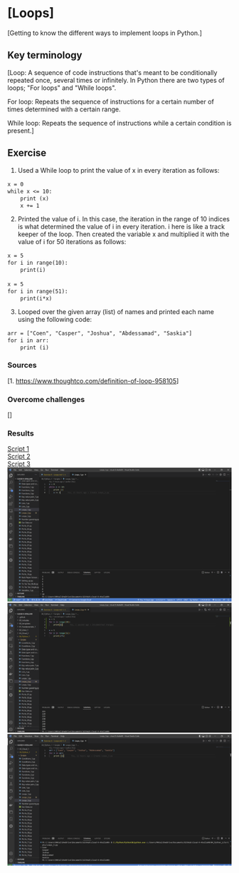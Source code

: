 # [Loops]

[Getting to know the different ways to implement loops in Python.]

## Key terminology

[Loop: A sequence of code instructions that's meant to be conditionally repeated once, several times or infinitely. In Python there are two types of loops; "For loops" and "While loops".

For loop: Repeats the sequence of instructions for a certain number of times determined with a certain range.

While loop: Repeats the sequence of instructions while a certain condition is present.]

## Exercise

1. Used a While loop to print the value of x in every iteration as follows:

~~~
x = 0
while x <= 10:
    print (x)
    x += 1
~~~

2. Printed the value of i. In this case, the iteration in the range of 10 indices is what determined the value of i in every iteration. i here is like a track keeper of the loop. Then created the variable x and multiplied it with the value of i for 50 iterations as follows:

~~~
x = 5
for i in range(10):
    print(i)

x = 5
for i in range(51):
    print(i*x)
~~~

3. Looped over the given array (list) of names and printed each name using the following code:

~~~
arr = ["Coen", "Casper", "Joshua", "Abdessamad", "Saskia"]
for i in arr:
    print (i)
~~~
    
### Sources

[1. <https://www.thoughtco.com/definition-of-loop-958105>]

### Overcome challenges

[]

### Results

[Script 1](https://github.com/Techgrounds-Cloud-9/cloud-9-Atalla90/blob/2ad8478464e595f123cac6a3f6bd31895984db04/04_Python_1/Scripts/Loops_1.py)  
[Script 2](https://github.com/Techgrounds-Cloud-9/cloud-9-Atalla90/blob/2ad8478464e595f123cac6a3f6bd31895984db04/04_Python_1/Scripts/Loops_2.py)  
[Script 3](https://github.com/Techgrounds-Cloud-9/cloud-9-Atalla90/blob/2ad8478464e595f123cac6a3f6bd31895984db04/04_Python_1/Scripts/Loops_3.py)
![Loops_1](https://github.com/Techgrounds-Cloud-9/cloud-9-Atalla90/blob/5e87fdbce509ee1a4b813525603390a5471ae654/00_includes/Python/Loops_1.png)
![Loops_2](https://github.com/Techgrounds-Cloud-9/cloud-9-Atalla90/blob/5e87fdbce509ee1a4b813525603390a5471ae654/00_includes/Python/Loops_2.png)
![Loops_3](https://github.com/Techgrounds-Cloud-9/cloud-9-Atalla90/blob/5e87fdbce509ee1a4b813525603390a5471ae654/00_includes/Python/Loops_3.png)
